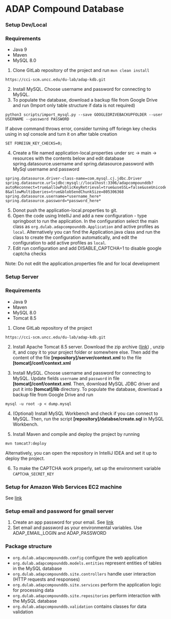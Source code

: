 # ADAP Compound Database

### Setup Dev/Local

### Requirements
- Java 9
- Maven
- MySQL 8.0

1. Clone GitLab repository of the project and run `mvn clean install`
```
https://cci-scm.uncc.edu/du-lab/adap-kdb.git
```

2. Install MySQL. Choose username and password for connecting to MySQL.
3. To populate the database, download a backup file from Google Drive and run (Import only table structure if data is not required)
```
python3 scripts/import_mysql.py --save GOOGLEDRIVEBACKUPFOLDER --user USERNAME --password PASSWORD
```
If above command throws error, consider turning off foriegn key checks using in sql console and turn it on after table creation
```
SET FOREIGN_KEY_CHECKS=0;
```
4. Create a file named application-local.properties under src -> main -> resources with the contents below and edit database spring.datasource.username and spring.datasource.password with MySql username and password
```
spring.datasource.driver-class-name=com.mysql.cj.jdbc.Driver
spring.datasource.url=jdbc:mysql://localhost:3306/adapcompounddb?autoReconnect=true&allowPublicKeyRetrieval=true&useSSL=false&useUnicode=yes&characterEncoding=UTF-8&allowMultiQueries=true&blobSendChunkSize=805306368
spring.datasource.username=*username_here*
spring.datasource.password=*password_here*
```
5. Donot push the application-local.properties to git.
6. Open the code using IntelliJ and add a new configuration - type springboot to run the application. In the configuration select the main class as `org.dulab.adapcompounddb.Application` and active profiles as `local`. Alternatively you can find the Application.java class and run the class to create the configuration automatically, and edit the configuration to add active profiles as `local`.
7. Edit run configuration and add DISABLE_CAPTCHA=1 to disable google captcha checks

Note: Do not edit the application.properties file and for local development

### Setup Server

### Requirements
- Java 9
- Maven
- MySQL 8.0
- Tomcat 8.5
1. Clone GitLab repository of the project
```
https://cci-scm.uncc.edu/du-lab/adap-kdb.git
```
2. Install Apache Tomcat 8.5 server. Download the zip archive
   ([link](https://mirrors.ocf.berkeley.edu/apache/tomcat/tomcat-8/v8.5.61/bin/apache-tomcat-8.5.61.zip))
   , unzip it, and copy it to your project folder or somewhere else.
   Then add the content of the file
   **[repository]/server/context.xml** to the file **[tomcat]/conf/context.xml**

3. Install MySQL. Choose username and password for connecting to MySQL. Update fields `username` and
   `password` in file **[tomcat]/conf/context.xml**. Then, download MySQL JDBC driver and put it into
   **[tomcat]/lib** directory. To populate the database, download a backup file from Google Drive and run
```
mysql -u root -p < dump.mysql
```

4. (Optional) Install MySQL Workbench and check if you can connect to MySQL. Then, run the script **[repository]/databse/create.sql** in MySQL Workbench.

5. Install Maven and compile and deploy the project by running
```
mvn tomcat7:deploy
```
Alternatively, you can open the repository in IntelliJ IDEA and set it up to deploy the project.

6. To make the CAPTCHA work properly, set up the environment variable `CAPTCHA_SECRET_KEY`

### Setup for Amazon Web Services EC2 machine
See [link](INSTALL_LINUX.md)

### Setup email and password for gmail server
1. Create an app password for your email. See [link](https://support.google.com/accounts/answer/185833?hl=en#zippy=%2Cwhy-you-may-need-an-app-password)
2. Set email and password as your environmental variables. Use ADAP_EMAIL_LOGIN and ADAP_PASSWORD

### Package structure
* `org.dulab.adapcompounddb.config` configure the web application
* `org.dulab.adapcompounddb.models.entities` represent entities of tables in the MySQL database
* `org.dulab.adapcompounddb.site.controllers` handle user interaction (HTTP requests and responses)
* `org.dulab.adapcompounddb.site.services` perform the application logic for processing data
* `org.dulab.adapcompounddb.site.repositories` perform interaction with the MySQL database
* `org.dulab.adapcompounddb.validation` contains classes for data validation

